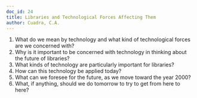 ```yaml
---
doc_id: 24
title: Libraries and Technological Forces Affecting Them
author: Cuadra, C.A.
---
```


1.  What do we mean by technology and what kind of technological forces are
we concerned with?
2.  Why is it important to be concerned with technology in thinking about the
future of libraries?
3.  What kinds of technology are particularly important for libraries?
4.  How can this technology be applied today?
5.  What can we foresee for the future, as we move toward the year 2000?
6.  What, if anything, should we do tomorrow to try to get from here to here?